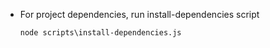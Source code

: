 - For project dependencies, run install-dependencies script
    ```
    node scripts\install-dependencies.js
    ```
